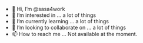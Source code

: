 - 👋 Hi, I’m @sasa4work
- 👀 I’m interested in ... a lot of things
- 🌱 I’m currently learning ... a lot of things
- 💞️ I’m looking to collaborate on ... a lot of things 
- 📫 How to reach me ... Not available at the moment.

<!---
sasa4work/sasa4work is a ✨ special ✨ repository because its `README.md` (this file) appears on your GitHub profile.
You can click the Preview link to take a look at your changes.
--->
